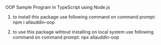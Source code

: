 OOP Sample Program in TypeScript using Node.js


1. to install this package use following command on command prompt:
npm i allauddin-oop

2. to use this package wihtout installing on local system use following command on command prompt:
npx allauddin-oop